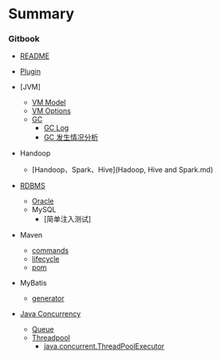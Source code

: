 # Summary

### Gitbook
  * [README](README.md)
  * [Plugin](gitbook_plugin.md)

  * [JVM]
    * [VM Model](jvm_model.md)
    * [VM Options](jvm_custom_vm_options.md)
    * [GC](jvm_gc_abstruct.md)
      * [GC Log](jvm_gc_log.md)
      * [GC 发生情况分析](jvm_gc_analysis.md)

  * Handoop
    * [Handoop、Spark、Hive](Hadoop, Hive and Spark.md)

  * [RDBMS](book/database.md)
    * [Oracle](book/oracle.md)
    * MySQL
      * [简单注入测试]

  * Maven
    * [commands](/MavenBook/mvn_commands.md)
    * [lifecycle](/MavenBook/mvn_lifecycle.md)
    * [pom](/MavenBook/mvn_pom.md)

  * MyBatis
    * [generator](/MyBatisBook/mybatis_generator.md)

  * [Java Concurrency](book/java_concurrency.md)
    * [Queue](book/java_concurrency_queue.md)
    * [Threadpool](book/java_concurrency_threadpool.md)
      * [java.concurrent.ThreadPoolExecutor](book/java_concurrency_concurrent_ThreadPoolExecutor.md)

<!-- ### Linux
  * [制作CentOS离线源](Book/linux%20%7C%20offline_epel.md)
  * [df](Book/linux_gnu_df.md)
  * [du](Book/linux_gnu_du.md)
  * [history处理](Book/command_history.md) -->